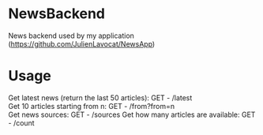 # NewsBackend

News backend used by my application (https://github.com/JulienLavocat/NewsApp)

# Usage

Get latest news (return the last 50 articles): GET - /latest  
Get 10 articles starting from n: GET - /from?from=n  
Get news sources: GET - /sources
Get how many articles are available: GET - /count  

